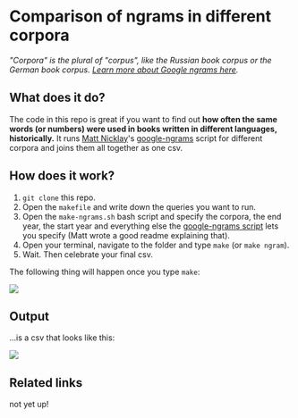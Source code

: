 
# Comparison of ngrams in different corpora

*"Corpora" is the plural of "corpus", like the Russian book corpus or the German book corpus. [Learn more about Google ngrams here](https://books.google.com/ngrams).*

## What does it do?

The code in this repo is great if you want to find out **how often the same words (or numbers) were used in books written in different languages, historically.** It runs [Matt Nicklay](https://github.com/econpy)'s [google-ngrams](https://github.com/econpy/google-ngrams) script for different corpora and joins them all together as one csv.

## How does it work?

1. `git clone` this repo.
2. Open the `makefile` and write down the queries you want to run.
3. Open the `make-ngrams.sh` bash script and specify the corpora, the end year, the start year and everything else the [google-ngrams script](https://github.com/econpy/google-ngrams) lets you specify (Matt wrote a good readme explaining that).
4. Open your terminal, navigate to the folder and type `make` (or `make ngram`).
5. Wait. Then celebrate your final csv.

The following thing will happen once you type `make`:

![](https://i.imgur.com/wQc2Ihf.gif)

## Output
...is a csv that looks like this:

![](https://i.imgur.com/0UDAL0y.png)

## Related links
not yet up!
